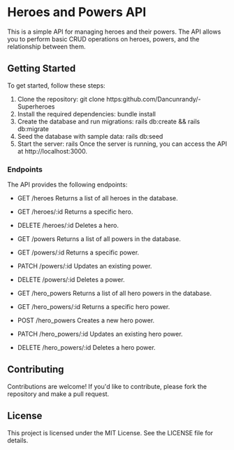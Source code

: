 # Heroes and Powers API
This is a simple API for managing heroes and their powers. The API allows you to perform basic CRUD operations on heroes, powers, and the relationship between them.

## Getting Started
To get started, follow these steps:

1. Clone the repository: git clone https:github.com/Dancunrandy/-Superheroes
2. Install the required dependencies: bundle install
3. Create the database and run migrations: rails db:create && rails db:migrate
4. Seed the database with sample data: rails db:seed
5. Start the server: rails 
Once the server is running, you can access the API at http://localhost:3000.

### Endpoints
The API provides the following endpoints:

* GET /heroes
Returns a list of all heroes in the database.

* GET /heroes/:id
Returns a specific hero.

* DELETE /heroes/:id
Deletes a hero.

* GET /powers
Returns a list of all powers in the database.

* GET /powers/:id
Returns a specific power.

* PATCH /powers/:id
Updates an existing power.

* DELETE /powers/:id
Deletes a power.

* GET /hero_powers
Returns a list of all hero powers in the database.

* GET /hero_powers/:id
Returns a specific hero power.

* POST /hero_powers
Creates a new hero power.

* PATCH /hero_powers/:id
Updates an existing hero power.

* DELETE /hero_powers/:id
Deletes a hero power.
## Contributing
Contributions are welcome! If you'd like to contribute, please fork the repository and make a pull request.

## License
This project is licensed under the MIT License. See the LICENSE file for details.



